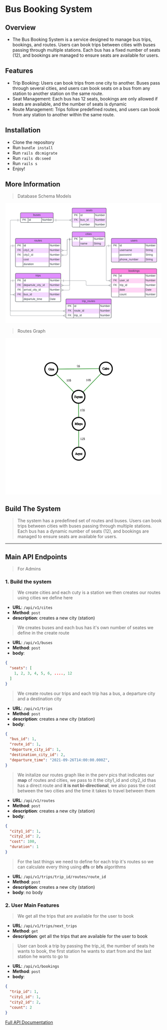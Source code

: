 # Bus Booking System

## Overview
* The Bus Booking System is a service designed to manage bus trips, bookings, and routes. Users can book trips between cities with buses passing through multiple stations. Each bus has a fixed number of seats (12), and bookings are managed to ensure seats are available for users.

## Features
* Trip Booking: Users can book trips from one city to another. Buses pass through several cities, and users can book seats on a bus from any station to another station on the same route.
* Seat Management: Each bus has 12 seats, bookings are only allowed if seats are available, and the number of seats is dynamic
* Route Management: Trips follow predefined routes, and users can book from any station to another within the same route.


## Installation
* Clone the repository
* Run `bundle install`
* Run `rails db:migrate`
* Run `rails db:seed`
* Run `rails s`
* Enjoy!

## More Information

> Database Schema Models
 
![Model](./public/model.png)

> Routes Graph

![Routes](./public/Graph.png)

## Build The System

> The system has a predefined set of routes and buses. Users can book trips between cities with buses passing through multiple stations. Each bus has a dynamic  number of seats (12), and bookings are managed to ensure seats are available for users.

---

## Main API Endpoints

> For Admins

### 1. Build the system

> We create cities and each cuty is a station we then creates our routes using cities we define here
* **URL**: `/api/v1/cites`
* **Method**: `post`
* **description**: creates a new city (station)
  
> We creates buses and each bus has it's own number of seates we define in the create route
* **URL**: `/api/v1/buses`
* **Method**: `post`
* **body**: 
```json
{
  "seats": [
    1, 2, 3, 4, 5, 6, ...., 12
  ]
}
```

> We create routes our trips and each trip has a bus, a departure city and a destination city
* **URL**: `/api/v1/trips`
* **Method**: `post`
* **description**: creates a new city (station)
* **body**: 
```json
{
  "bus_id": 1,
  "route_id": 1,
  "departure_city_id": 1,
  "destination_city_id": 2,
  "departure_time": "2021-09-26T14:00:00.000Z",
}
```

> We initalize our routes graph like in the perv pics that indicates our **map** of routes and cities, we pass to it the city1_id and city2_id thas has a direct route and **it is not bi-directional**, we also pass the cost between the two cities and the time it takes to travel between them
* **URL**: `/api/v1/routes`
* **Method**: `post`
* **description**: creates a new city (station)
* **body**: 
```json
{
  "city1_id": 1,
  "city2_id": 2,
  "cost": 100,
  "duration": 1
}
```

> For the last things we need to define for each trip it's routes so we can calculate every thing using **dfs** or **bfs** algorithms
* **URL**: `/api/v1/trips/trip_id/routes/route_id`
* **Method**: `post`
* **description**: creates a new city (station)
* **body**: no body

### 2. User Main Features

> We get all the trips that are available for the user to book
* **URL**: `/api/v1/trips/next_trips`
* **Method**: `get`
* **description**: get all the trips that are available for the user to book
  
> User can book a trip by passing the trip_id, the number of seats he wants to book, the first station he wants to start from and the last station he wants to go to
* **URL**: `/api/v1/bookings`
* **Method**: `post`
* **body**: 
```json
{
  "trip_id": 1,
  "city1_id": 1,
  "city2_id": 2,  
  "count": 2
}
```

[Full API Documentation](https://documenter.getpostman.com/view/29993767/2sA3kUG2U7)

